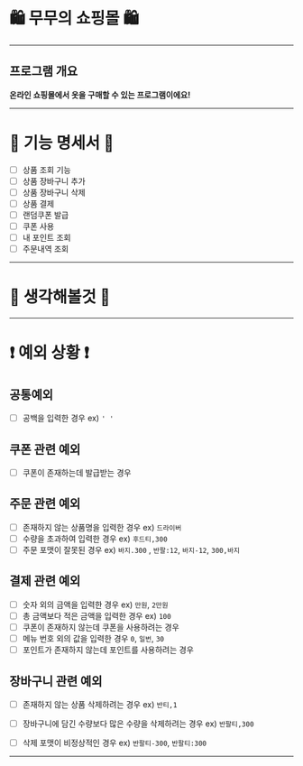 #  🛍️ 무무의 쇼핑몰 🛍️

***
## 프로그램 개요
**온라인 쇼핑몰에서 옷을 구매할 수 있는 프로그램이에요!**

***

# 📜 기능 명세서 📜
- [ ] 상품 조회 기능
- [ ] 상품 장바구니 추가
- [ ] 상품 장바구니 삭제
- [ ] 상품 결제
- [ ] 랜덤쿠폰 발급
- [ ] 쿠폰 사용
- [ ] 내 포인트 조회
- [ ] 주문내역 조회
***

# 🤔 생각해볼것 🤔

***
# ❗️ 예외 상황 ❗

## 공통예외
- [ ] 공백을 입력한 경우 ex) `' '`

## 쿠폰 관련 예외
- [ ] 쿠폰이 존재하는데 발급받는 경우

## 주문 관련 예외
- [ ] 존재하지 않는 상품명을 입력한 경우 ex) `드라이버` 
- [ ] 수량을 초과하여 입력한 경우 ex) `후드티,300`
- [ ] 주문 포맷이 잘못된 경우 ex) `바지.300` , `반팔:12`, `바지-12`, `300,바지`

## 결제 관련 예외
- [ ] 숫자 외의 금액을 입력한 경우 ex) `만원`, `2만원`
- [ ] 총 금액보다 적은 금액을 입력한 경우 ex) `100`
- [ ] 쿠폰이 존재하지 않는데 쿠폰을 사용하려는 경우
- [ ] 메뉴 번호 외의 값을 입력한 경우 `0`, `일번`, `30`
- [ ] 포인트가 존재하지 않는데 포인트를 사용하려는 경우

## 장바구니 관련 예외
- [ ] 존재하지 않는 상품 삭제하려는 경우 ex) `반티,1`
- [ ] 장바구니에 담긴 수량보다 많은 수량을 삭제하려는 경우 ex) `반팔티,300`
- [ ] 삭제 포맷이 비정상적인 경우 ex) `반팔티-300`, `반팔티:300`


***
